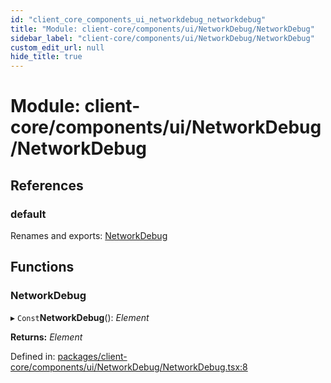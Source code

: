 ```yaml
---
id: "client_core_components_ui_networkdebug_networkdebug"
title: "Module: client-core/components/ui/NetworkDebug/NetworkDebug"
sidebar_label: "client-core/components/ui/NetworkDebug/NetworkDebug"
custom_edit_url: null
hide_title: true
---
```


# Module: client-core/components/ui/NetworkDebug/NetworkDebug

## References

### default

Renames and exports: [NetworkDebug](client_core_components_ui_networkdebug_networkdebug.md#networkdebug)

## Functions

### NetworkDebug

▸ `Const`**NetworkDebug**(): *Element*

**Returns:** *Element*

Defined in: [packages/client-core/components/ui/NetworkDebug/NetworkDebug.tsx:8](https://github.com/xr3ngine/xr3ngine/blob/5a0f83ed8/packages/client-core/components/ui/NetworkDebug/NetworkDebug.tsx#L8)
